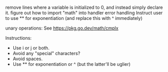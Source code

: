 remove lines where a variable is initialized to 0, and instead simply declare it.
figure out how to import "math" into handler
error handling
Instruct user to use ** for exponentiation (and replace this with ^ immediately)

unary operations: See https://pkg.go.dev/math/cmplx

Instructions:
- Use i or j or both.
- Avoid any "special" characters?
- Avoid spaces.
- Use ** for exponentiation or ^ (but the latter'll be uglier)
